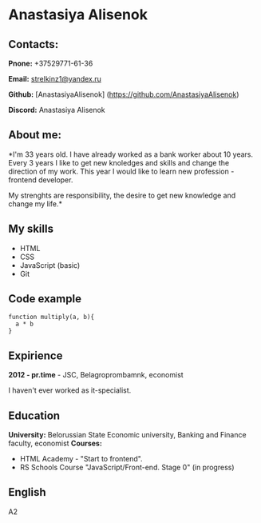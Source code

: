  # Anastasiya Alisenok

 ## Contacts:

 **Pnone:** +37529771-61-36

 **Email:** strelkinz1@yandex.ru

 **Github:** [AnastasiyaAlisenok] (https://github.com/AnastasiyaAlisenok)

 **Discord:** Anastasiya Alisenok

 ## About me:
 
  *I'm 33 years old. I have already worked as a bank worker about 10 years. Every 3 years I like to get new knoledges and skills and change the direction of my work. This year I would like to learn new profession - frontend developer.

  My strenghts are responsibility, the desire to get new knowledge and change my life.*

  ## My skills

  * HTML
  * CSS
  * JavaScript (basic)
  * Git

  ## Code example

  ```
  function multiply(a, b){
    a * b
  }

  ```
  ## Expirience

  **2012 - pr.time** - JSC, Belagroprombamnk, economist

  I haven't ever worked as it-specialist.

  ## Education

  **University:** Belorussian State Economic university, Banking and Finance faculty, economist
  **Courses:** 
  * HTML Academy - "Start to frontend".
  * RS Schools Course "JavaScript/Front-end. Stage 0" (in progress)

  ## English

  A2


